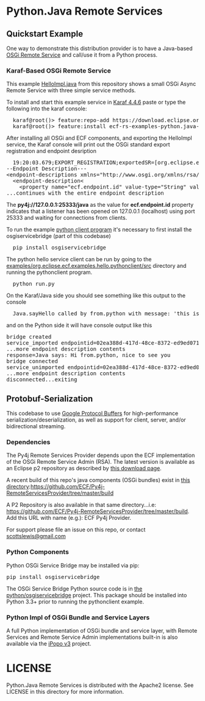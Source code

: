 Python.Java Remote Services
===========================

## Quickstart Example

One way to demonstrate this distribution provider is to have a Java-based [OSGi Remote Service](https://docs.osgi.org/specification/osgi.cmpn/8.0.0/service.remoteservices.html) and call/use it from a Python process.

### Karaf-Based OSGi Remote Service

This example  [HelloImpl.java](https://github.com/ECF/Py4j-RemoteServicesProvider/blob/master/examples/org.eclipse.ecf.examples.hello.javahost/src/org/eclipse/ecf/examples/hello/javahost/HelloImpl.java) from this repository shows a small OSGi Async Remote Service with three simple service methods.

To install and start this example service in [Karaf 4.4.6](https://karaf.apache.org/download) paste or type the following into the karaf console:

<pre>
  karaf@root()&gt; feature:repo-add https://download.eclipse.org/rt/ecf/latest/karaf-features.xml
  karaf@root()&gt; feature:install ecf-rs-examples-python.java-hello
</pre>

After installing all OSGi and ECF components, and exporting the HelloImpl service, the Karaf console will print out the OSGi standard export registration and  endpoint desription

<pre>
  19:20:03.679;EXPORT_REGISTRATION;exportedSR=[org.eclipse.ecf.examples.hello.IHello];cID=URIID [uri=py4j://127.0.0.1:25333/java];rsId=1
--Endpoint Description---
&lt;endpoint-descriptions xmlns="http://www.osgi.org/xmlns/rsa/v1.0.0"&gt;
  &lt;endpoint-description&lt;
    &lt;property name="ecf.endpoint.id" value-type="String" value="py4j://127.0.0.1:25333/java"/&gt;
...continues with the entire endpoint description  
</pre>

The **py4j://127.0.0.1:25333/java** as the value for **ecf.endpoint.id** property indicates that a listener has been opened on 127.0.0.1 (localhost) using port 25333 and waiting for connections from clients.

To run the example [python client program](examples/org.eclipse.ecf.examples.hello.pythonclient/src/run.py) it's necessary to first install the osgiservicebridge (part of this codebase)

<pre>
  pip install osgiservicebridge
</pre>

The python hello service client can be run by going to the [examples/org.eclipse.ecf.examples.hello.pythonclient/src](examples/org.eclipse.ecf.examples.hello.pythonclient/src) directory and running the pythonclient program.

<pre>
  python run.py
</pre>

On the Karaf/Java side you should see something like this output to the console

<pre>
  Java.sayHello called by from.python with message: 'this is a big hello from Python!!!'
</pre>

and on the Python side it will have console output like this

<pre>
bridge created
service_imported endpointid=02ea388d-417d-48ce-8372-ed9ed0714bb4;proxy=org.eclipse.ecf.examples.hello.javahost.HelloImpl@59f0e37d;endpoint_props={'objectClass': 
...more endpoint description contents
response=Java says: Hi from.python, nice to see you
bridge connected
service_unimported endpointid=02ea388d-417d-48ce-8372-ed9ed0714bb4;proxy=org.eclipse.ecf.examples.hello.javahost.HelloImpl@59f0e37d;endpoint_props={'objectClass': 
...more endpoint description contents
disconnected...exiting
</pre>

## Protobuf-Serialization

This codebase to use [Google Protocol Buffers](https://protobuf.dev/) for high-performance serialization/deserialization, as well as support for client, server, and/or bidirectional streaming.

### Dependencies

The Py4j Remote Services Provider depends upon the ECF implementation of the OSGi Remote Service Admin (RSA).   The latest version is available as an Eclipse p2 repository as described by [this download page](https://www.eclipse.org/ecf/downloads.php).

A recent build of this repo's java components (OSGi bundles) exist in [this directory](https://github.com/ECF/Py4j-RemoteServicesProvider/tree/master/build):https://github.com/ECF/Py4j-RemoteServicesProvider/tree/master/build

A P2 Repository is also available in that same directory...i.e:  https://github.com/ECF/Py4j-RemoteServicesProvider/tree/master/build.  Add this URL with name (e.g.):  ECF Py4j Provider.

For support please file an issue on this repo, or contact [scottslewis@gmail.com](mailto:scottslewis@gmail.com)

### Python Components

Python OSGi Service Bridge may be installed via pip:

<pre>
pip install osgiservicebridge
</pre>

The OSGi Service Bridge Python source code is in [the python/osgiservicebridge](https://github.com/ECF/Py4j-RemoteServicesProvider/tree/master/python/osgiservicebridge) project.   This package should be installed into Python 3.3+ prior to running the pythonclient example.

### Python Impl of OSGi Bundle and Service Layers

A full Python implementation of OSGi bundle and service layer, with Remote Services and Remote Service Admin implementations built-in is also available via the [iPopo v3](https://ipopo.readthedocs.io/en/v3/foreword.html) project.

LICENSE
=======

Python.Java Remote Services is distributed with the Apache2 license. See LICENSE in this directory for more
information.

